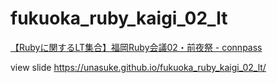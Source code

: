 # fukuoka_ruby_kaigi_02_lt
[【Rubyに関するLT集合】福岡Ruby会議02・前夜祭 - connpass](https://fukuokarb.connpass.com/event/68497/)

view slide https://unasuke.github.io/fukuoka_ruby_kaigi_02_lt/
